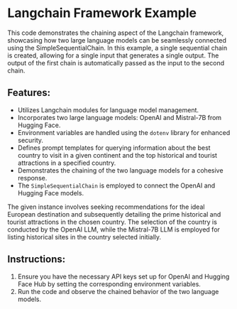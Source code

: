 # Langchain Framework Example

This code demonstrates the chaining aspect of the Langchain framework, showcasing how two large language models can be seamlessly connected using the SimpleSequentialChain. In this example, a single sequential chain is created, allowing for a single input that generates a single output. The output of the first chain is automatically passed as the input to the second chain.

## Features:
- Utilizes Langchain modules for language model management.
- Incorporates two large language models: OpenAI and Mistral-7B from Hugging Face.
- Environment variables are handled using the `dotenv` library for enhanced security.
- Defines prompt templates for querying information about the best country to visit in a given continent and the top historical and tourist attractions in a specified country.
- Demonstrates the chaining of the two language models for a cohesive response.
- The `SimpleSequentialChain` is employed to connect the OpenAI and Hugging Face models.

The given instance involves seeking recommendations for the ideal European destination and subsequently detailing the prime historical and tourist attractions in the chosen country. 
The selection of the country is conducted by the OpenAI LLM, while the Mistral-7B LLM is employed for listing historical sites in the country selected initially.


## Instructions:
1. Ensure you have the necessary API keys set up for OpenAI and Hugging Face Hub by setting the corresponding environment variables.
2. Run the code and observe the chained behavior of the two language models.


